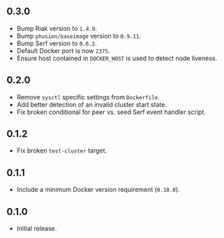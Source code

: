 ## 0.3.0

* Bump Riak version to `1.4.9`.
* Bump `phusion/baseimage` version to `0.9.11`.
* Bump Serf version to `0.6.2`.
* Default Docker port is now `2375`.
* Ensure host contained in `DOCKER_HOST` is used to detect node liveness.

## 0.2.0

* Remove `sysctl` specific settings from `Dockerfile`.
* Add better detection of an invalid cluster start state.
* Fix broken conditional for peer vs. seed Serf event handler script.

## 0.1.2

* Fix broken `test-cluster` target.

## 0.1.1

* Include a minimum Docker version requirement (`0.10.0`).

## 0.1.0

* Initial release.
